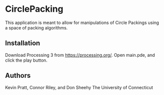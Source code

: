 # CirclePacking

This application is meant to allow for manipulations of Circle Packings using a space of packing algorithms.

Installation
------------
Download Processing 3 from https://processing.org/. Open main.pde, and click the play button.

Authors
-------
Kevin Pratt, Connor Riley, and Don Sheehy
The University of Connecticut
